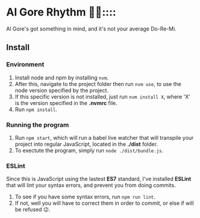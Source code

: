 # Al Gore Rhythm :saxophone::musical_note:::::

Al Gore's got something in mind, and it's not your average Do-Re-Mi.

## Install

### Environment

1. Install node and npm by installing `nvm`.
2. After this, navigate to the project folder then run `nvm use`, to use the node version specified by the project.
3. If this specific version is not installed, just run `nvm install X`, where 'X' is the version specified in the **.nvmrc** file.
4. Run `npm install`.

### Running the program

1. Run `npm start`, which will run a babel live watcher that will transpile your project into regular JavaScript, located in the **./dist** folder.
2. To exectute the program, simply run `node ./dist/bundle.js`.

### ESLint

Since this is JavaScript using the lastest **ES7** standard, I've installed **ESLint** that will lint your syntax errors, and prevent you from doing commits.

1. To see if you have some syntax errors, run `npm run lint`.
2. If not, well you will have to correct them in order to commit, or else if will be refused :wink:.
